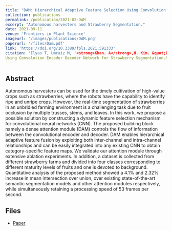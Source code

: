 ```yaml
---
title: "DAM: Hierarchical Adaptive Feature Selection Using Convolution Encoder Decoder Network for Strawberry Segmentation"
collection: publications
permalink: /publication/2021-02-DAM
excerpt: "Autonomous harvesters and Strawberry Segmentation."
date: 2021-09-11
venue: 'Frontiers in Plant Science'
imageurl: '/images/publications/DAM.png'
paperurl: '/files/Dam.pdf'
link: 'https://doi.org/10.3389/fpls.2021.591333'
citation: 'Ilyas T, Umraiz M, '<strong>Khan. A</strong>,H. Kim. &quot;DAM: Hierarchical Adaptive Feature Selection
Using Convolution Encoder Decoder Network for Strawberry Segmentation.&quot; <i> IEEE Access , 2021</i>(9). doi:10.3389/fpls.2021.591333'
---
```


## Abstract
Autonomous harvesters can be used for the timely cultivation of high-value crops
such as strawberries, where the robots have the capability to identify ripe and unripe
crops. However, the real-time segmentation of strawberries in an unbridled farming
environment is a challenging task due to fruit occlusion by multiple trusses, stems, and
leaves. In this work, we propose a possible solution by constructing a dynamic feature
selection mechanism for convolutional neural networks (CNN). The proposed building
block namely a dense attention module (DAM) controls the flow of information between
the convolutional encoder and decoder. DAM enables hierarchical adaptive feature
fusion by exploiting both inter-channel and intra-channel relationships and can be easily
integrated into any existing CNN to obtain category-specific feature maps. We validate
our attention module through extensive ablation experiments. In addition, a dataset is
collected from different strawberry farms and divided into four classes corresponding to
different maturity levels of fruits and one is devoted to background. Quantitative analysis
of the proposed method showed a 4.1% and 2.32% increase in mean intersection over
union, over existing state-of-the-art semantic segmentation models and other attention
modules respectively, while simultaneously retaining a processing speed of 53 frames
per second.
## Files
- [Paper](/files//files/dam.pdf)
